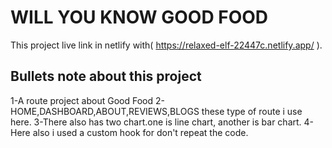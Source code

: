 # WILL YOU KNOW GOOD FOOD

 
This project live link in netlify with( https://relaxed-elf-22447c.netlify.app/
).

## Bullets note about this project
1-A route project about Good Food
2-HOME,DASHBOARD,ABOUT,REVIEWS,BLOGS these type of route i use here.
3-There also has two chart.one is line chart, another is bar chart.
4-Here also i used a custom hook for don't repeat the code.

